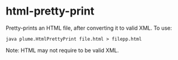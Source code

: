 # html-pretty-print #

Pretty-prints an HTML file, after converting it to valid XML. To use:

```java plume.HtmlPrettyPrint file.html > filepp.html```

Note: HTML may not require to be valid XML.
